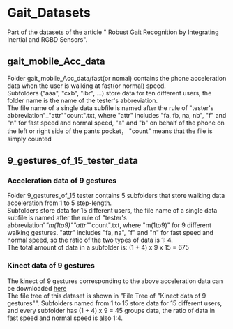# Gait_Datasets
Part of the datasets of the  article " Robust Gait Recognition by Integrating Inertial and RGBD Sensors".  
## gait_mobile_Acc_data
Folder gait_mobile_Acc_data/fast(or nomal) contains the phone acceleration data when the user is walking at fast(or normal) speed.   
Subfolders ("aaa", "cxb", "lbr", ...) store data for ten different users, the folder name is the name of the tester's abbreviation.   
The file name of a single data subfile is named after the rule of "tester's abbreviation"_"attr""count".txt, where "attr" includes "fa, fb, na, nb", "f" and "n" for fast speed and normal speed, "a" and "b" on behalf of the phone on the left or right side of the pants pocket， "count" means that the file is simply counted
## 9_gestures_of_15_tester_data
### Acceleration data of 9 gestures
Folder 9_gestures_of_15 tester contains 5 subfolders that store walking data acceleration from 1 to 5 step-length.  
Subfolders store data for 15 different users, the file name of a single data subfile is named after the rule of "tester's abbreviation"_"m(1to9)""attr"_"count".txt, where "m(1to9)" for 9 different walking gestures. "attr" includes "fa, na", "f" and "n" for fast speed and normal speed, so the ratio of the two types of data is 1: 4.  
The total amount of data in a subfolder is: (1 + 4) x 9 x 15 = 675
### Kinect data of 9 gestures
The kinect of 9 gestures corresponding to the above acceleration data can be downloaded [here](https://pan.baidu.com/s/1hszgWJE)  
The file tree of this dataset is shown in "File Tree of "Kinect data of 9 gestures"". Subfolders named from 1 to 15 store data for 15 different users, and every subfolder has (1 + 4) x 9 = 45 groups data, the ratio of data in fast speed and normal speed is also 1:4.
